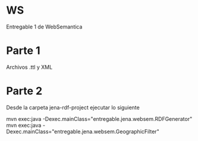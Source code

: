 # WS
Entregable 1 de WebSemantica

# Parte 1

Archivos .ttl y XML

# Parte 2

Desde la carpeta jena-rdf-project ejecutar lo siguiente

mvn exec:java -Dexec.mainClass="entregable.jena.websem.RDFGenerator"
mvn exec:java -Dexec.mainClass="entregable.jena.websem.GeographicFilter"


